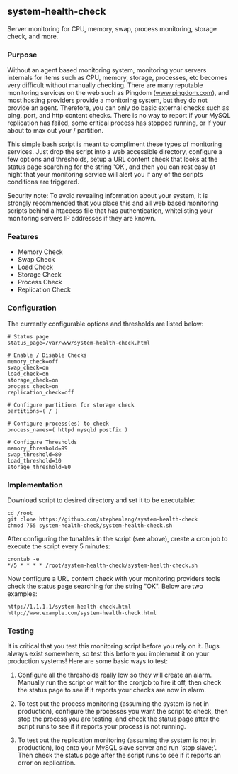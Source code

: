 ## system-health-check

Server monitoring for CPU, memory, swap, process monitoring, storage check,
and more.


### Purpose

Without an agent based monitoring system, monitoring your servers internals
for items such as CPU, memory, storage, processes, etc becomes very
difficult without manually checking.  There are many reputable monitoring
services on the web such as Pingdom (www.pingdom.com),  and most hosting
providers provide a monitoring system, but they do not provide an agent.
Therefore, you can only do basic external checks such as ping, port, and
http content checks.  There is no way to report if your MySQL replication
has failed, some critical process has stopped running, or if your about to
max out your / partition.

This simple bash script is meant to compliment these types of monitoring
services.  Just drop the script into a web accessible directory, configure
a few options and thresholds, setup a URL content check that looks at the
status page searching for the string 'OK', and then you can rest easy at
night that your monitoring service will alert you if any of the scripts
conditions are triggered.

Security note:  To avoid revealing information about your system, it is
strongly recommended that you place this and all web based monitoring
scripts behind a htaccess file that has authentication, whitelisting your
monitoring servers IP addresses if they are known.


### Features
- Memory Check
- Swap Check
- Load Check
- Storage Check
- Process Check
- Replication Check


### Configuration

The currently configurable options and thresholds are listed below:

	# Status page
	status_page=/var/www/system-health-check.html

	# Enable / Disable Checks
	memory_check=off
	swap_check=on
	load_check=on
	storage_check=on
	process_check=on
	replication_check=off

	# Configure partitions for storage check
	partitions=( / )

	# Configure process(es) to check
	process_names=( httpd mysqld postfix )

	# Configure Thresholds
	memory_threshold=99
	swap_threshold=80
	load_threshold=10
	storage_threshold=80


### Implementation

Download script to desired directory and set it to be executable:

	cd /root
	git clone https://github.com/stephenlang/system-health-check
	chmod 755 system-health-check/system-health-check.sh

After configuring the tunables in the script (see above), create a cron
job to execute the script every 5 minutes:
	
	crontab -e
	*/5 * * * * /root/system-health-check/system-health-check.sh

Now configure a URL content check with your monitoring providers tools
check the status page searching for the string "OK".  Below are two
examples:

	http://1.1.1.1/system-health-check.html
	http://www.example.com/system-health-check.html


### Testing

It is critical that you test this monitoring script before you rely on it.
Bugs always exist somewhere, so test this before you implement it on your
production systems!  Here are some basic ways to test:

1.  Configure all the thresholds really low so they will create an alarm.
Manually run the script or wait for the cronjob to fire it off, then check
the status page to see if it reports your checks are now in alarm.

2.  To test out the process monitoring (assuming the system is not in
production), configure the processes you want the script to check, then
stop the process you are testing, and check the status page after the
script runs to see if it reports your process is not running.

3.  To test out the replication monitoring (assuming the system is not in
production), log onto your MySQL slave server and run 'stop slave;'.  Then
check the status page after the script runs to see if it reports an error
on replication.
